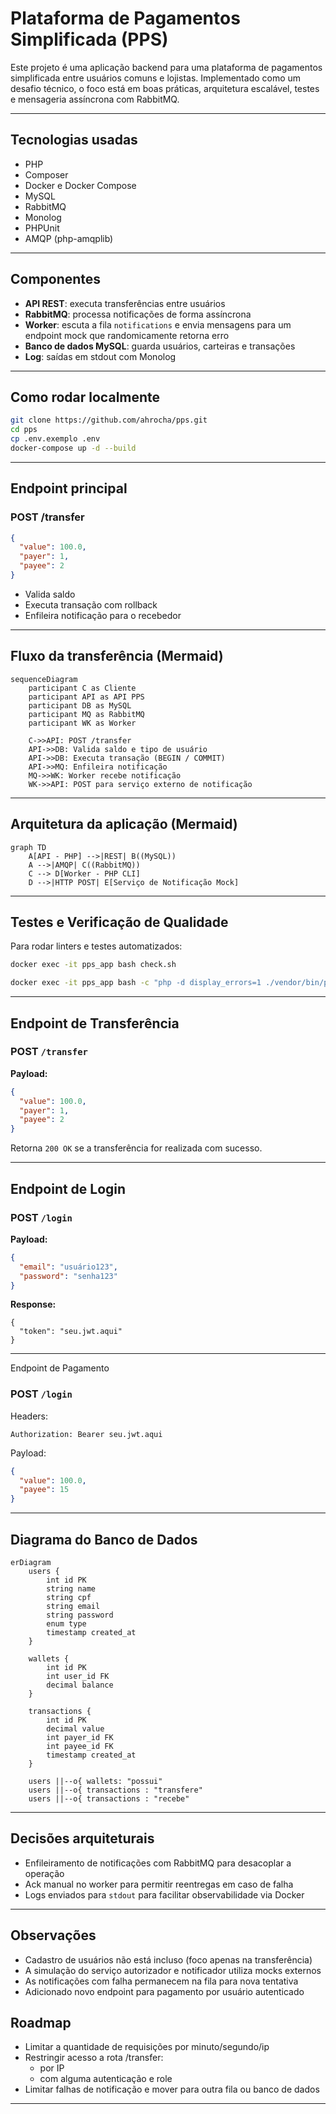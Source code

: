 
# Plataforma de Pagamentos Simplificada (PPS)

Este projeto é uma aplicação backend para uma plataforma de pagamentos simplificada entre usuários comuns e lojistas. Implementado como um desafio técnico, o foco está em boas práticas, arquitetura escalável, testes e mensageria assíncrona com RabbitMQ.

---

## Tecnologias usadas

- PHP
- Composer
- Docker e Docker Compose
- MySQL
- RabbitMQ
- Monolog
- PHPUnit
- AMQP (php-amqplib)

---

## Componentes

- **API REST**: executa transferências entre usuários
- **RabbitMQ**: processa notificações de forma assíncrona
- **Worker**: escuta a fila `notifications` e envia mensagens para um endpoint mock que randomicamente retorna erro
- **Banco de dados MySQL**: guarda usuários, carteiras e transações
- **Log**: saídas em stdout com Monolog

---

## Como rodar localmente

```bash
git clone https://github.com/ahrocha/pps.git
cd pps
cp .env.exemplo .env
docker-compose up -d --build
```

---

## Endpoint principal

### POST /transfer

```json
{
  "value": 100.0,
  "payer": 1,
  "payee": 2
}
```

- Valida saldo
- Executa transação com rollback
- Enfileira notificação para o recebedor

---

## Fluxo da transferência (Mermaid)

```mermaid
sequenceDiagram
    participant C as Cliente
    participant API as API PPS
    participant DB as MySQL
    participant MQ as RabbitMQ
    participant WK as Worker

    C->>API: POST /transfer
    API->>DB: Valida saldo e tipo de usuário
    API->>DB: Executa transação (BEGIN / COMMIT)
    API->>MQ: Enfileira notificação
    MQ->>WK: Worker recebe notificação
    WK->>API: POST para serviço externo de notificação
```

---

## Arquitetura da aplicação (Mermaid)

```mermaid
graph TD
    A[API - PHP] -->|REST| B((MySQL))
    A -->|AMQP| C((RabbitMQ))
    C --> D[Worker - PHP CLI]
    D -->|HTTP POST| E[Serviço de Notificação Mock]
```

---

## Testes e Verificação de Qualidade

Para rodar linters e testes automatizados:

```bash
docker exec -it pps_app bash check.sh
```

```bash
docker exec -it pps_app bash -c "php -d display_errors=1 ./vendor/bin/phpunit"
```

---

## Endpoint de Transferência

### POST `/transfer`

**Payload:**

```json
{
  "value": 100.0,
  "payer": 1,
  "payee": 2
}
```

Retorna `200 OK` se a transferência for realizada com sucesso.

---
## Endpoint de Login

### POST `/login`

**Payload:**

```json
{
  "email": "usuário123",
  "password": "senha123"
}
```
**Response:**

```
{
  "token": "seu.jwt.aqui"
}
```

---

Endpoint de Pagamento
### POST `/login`

Headers:
```
Authorization: Bearer seu.jwt.aqui
```

Payload:
```json
{
  "value": 100.0,
  "payee": 15
}
```
---


## Diagrama do Banco de Dados

```mermaid
erDiagram
    users {
        int id PK
        string name
        string cpf
        string email
        string password
        enum type
        timestamp created_at
    }

    wallets {
        int id PK
        int user_id FK
        decimal balance
    }

    transactions {
        int id PK
        decimal value
        int payer_id FK
        int payee_id FK
        timestamp created_at
    }

    users ||--o{ wallets: "possui"
    users ||--o{ transactions : "transfere"
    users ||--o{ transactions : "recebe"
```

---

## Decisões arquiteturais

- Enfileiramento de notificações com RabbitMQ para desacoplar a operação
- Ack manual no worker para permitir reentregas em caso de falha
- Logs enviados para `stdout` para facilitar observabilidade via Docker

---

## Observações

- Cadastro de usuários não está incluso (foco apenas na transferência)
- A simulação do serviço autorizador e notificador utiliza mocks externos
- As notificações com falha permanecem na fila para nova tentativa
- Adicionado novo endpoint para pagamento por usuário autenticado

## Roadmap
- Limitar a quantidade de requisições por minuto/segundo/ip
- Restringir acesso a rota /transfer:
  - por IP
  - com alguma autenticação e role
- Limitar falhas de notificação e mover para outra fila ou banco de dados
---
